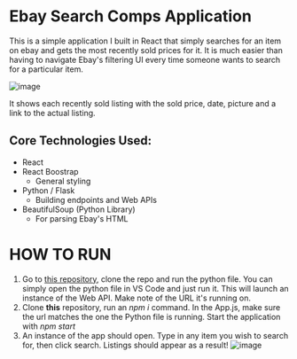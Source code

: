 # Ebay Search Comps Application

This is a simple application I built in React that simply searches for an item on ebay and gets the most recently sold prices for it. It is much easier than having to navigate Ebay's filtering UI every time someone wants to search for a particular item. 

![image](https://github.com/jgalang21/ebay_comps/assets/22481757/89df5157-27be-43ff-8f52-c810b32dd749)

It shows each recently sold listing with the sold price, date, picture and a link to the actual listing. 

## Core Technologies Used:
* React
* React Boostrap
  * General styling
* Python / Flask
  * Building endpoints and Web APIs 
* BeautifulSoup (Python Library)
  * For parsing Ebay's HTML
  

# HOW TO RUN

1. Go to [this repository](https://github.com/jgalang21/ebayWebAPI), clone the repo and run the python file. You can simply open the python file in VS Code and just run it. This will launch an instance of the Web API. Make note of the URL it's running on.
2. Clone **this** repository, run an *npm i* command. In the App.js, make sure the url matches the one the Python file is running. Start the application with *npm start*
3. An instance of the app should open. Type in any item you wish to search for, then click search. Listings should appear as a result!
   ![image](https://github.com/jgalang21/ebay_comps/assets/22481757/347e39d5-499f-4aff-a779-f621fbf90c31)

